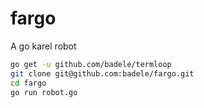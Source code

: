 # fargo
A go karel robot

```bash
go get -u github.com/badele/termloop
git clone git@github.com:badele/fargo.git
cd fargo
go run robot.go
```

